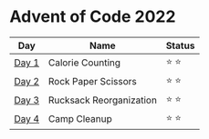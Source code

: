 # Advent of Code 2022

|Day|Name|Status|
|---|---|---|
[Day 1](https://github.com/ukalto/AdventOfCode2022/blob/main/Day01/day01.rb)|Calorie Counting|⭐ ⭐|
[Day 2](https://github.com/ukalto/AdventOfCode2022/blob/main/Day02/day02.rb)|Rock Paper Scissors|⭐ ⭐|
[Day 3](https://github.com/ukalto/AdventOfCode2022/blob/main/Day03/day03.rb)|Rucksack Reorganization|⭐ ⭐|
[Day 4](https://github.com/ukalto/AdventOfCode2022/blob/main/Day04/day04.rb)|Camp Cleanup|⭐ ⭐|
